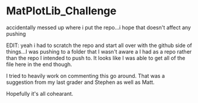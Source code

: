 # MatPlotLib_Challenge
 accidentally messed up where i put the repo...i hope that doesn't affect any pushing


EDIT:  yeah i had to scratch the repo and start all over with the github side of things...I was pushing to a folder that I wasn't aware a I had as a repo rather than the repo I intended to push to.  It looks like I was able to get all of the file here in the end though.

I tried to heavily work on commenting this go around.  That was a suggestion from my last grader and Stephen as well as Matt.

Hopefully it's all cohearant.
